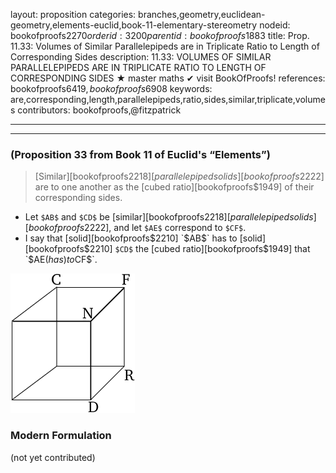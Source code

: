 layout: proposition
categories: branches,geometry,euclidean-geometry,elements-euclid,book-11-elementary-stereometry
nodeid: bookofproofs$2270
orderid: 3200
parentid: bookofproofs$1883
title: Prop. 11.33: Volumes of Similar Parallelepipeds are in Triplicate Ratio to Length of Corresponding Sides
description: 11.33: VOLUMES OF SIMILAR PARALLELEPIPEDS ARE IN TRIPLICATE RATIO TO LENGTH OF CORRESPONDING SIDES &#9733; master maths &#10004; visit BookOfProofs!
references: bookofproofs$6419,bookofproofs$6908
keywords: are,corresponding,length,parallelepipeds,ratio,sides,similar,triplicate,volumes
contributors: bookofproofs,@fitzpatrick


---


---

### (Proposition 33 from Book 11 of Euclid's “Elements”)

> [Similar][bookofproofs$2218] [parallelepiped solids][bookofproofs$2222] are to one another as the [cubed ratio][bookofproofs$1949] of their corresponding sides.
* Let `$AB$` and `$CD$` be [similar][bookofproofs$2218] [parallelepiped solids][bookofproofs$2222], and let `$AE$` correspond to `$CF$`.
* I say that [solid][bookofproofs$2210] `$AB$` has to [solid][bookofproofs$2210] `$CD$` the [cubed ratio][bookofproofs$1949] that `$AE$` (has) to `$CF$`.

![fig33e](https://github.com/bookofproofs/bookofproofs.github.io/blob/main/_sources/_assets/images/euclid/Book11/fig33e.png?raw=true)



### Modern Formulation

(not yet contributed)

